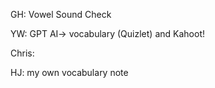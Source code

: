 GH: Vowel Sound Check

YW: GPT AI-> vocabulary (Quizlet) and Kahoot!

Chris: 

HJ: my own vocabulary note
